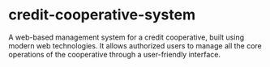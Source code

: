 # credit-cooperative-system
 A web-based management system for a credit cooperative, built using modern web technologies. It allows authorized users to manage all the core operations of the cooperative through a user-friendly interface.
